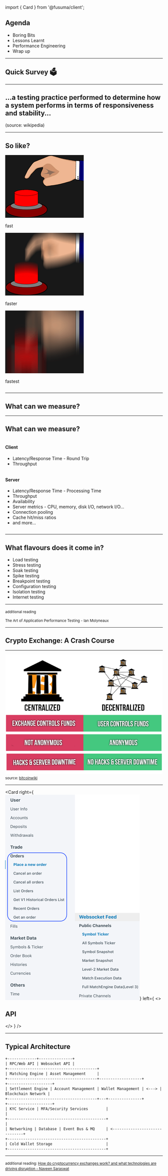import { Card } from '@fusuma/client';

<!--note
- Let take a look at what we will be talking about today.

- We start off with what I call the boring bits, and thats an intro into performance testing and how cryptocurrency exchanges work.

- We will then move into the lessons learnt section. Where I will be sharing about 7 lessons from a side project testing a crypto exchange API.

- I'll also go through some performance engineering tips before I wrap up.
-->
## Agenda

- Boring Bits
- Lessons Learnt
- Performance Engineering
- Wrap up

---
<!-- note
- So just a quick show of hands

- Who here is a developer? and how many of you are tester or QA?

- Who has dabbled in performance testing of APIs?
-->

## Quick Survey 🗳

---
<!-- sectionTitle: performance testing -->
<!-- note
- Performance testing is a testing practice performed to determine how well a system behaves under load. 

- Its a testing technique used to investigate, measure and validate non-functional attributes of a system, such as responsiveness, scalability, reliability and resource usage.
-->

## ...a testing practice performed to determine how a system performs in terms of responsiveness and stability... 

(source: wikipedia)

--- 
<!-- note
- So when most people think about performance testing, they think of something like this

- You start fast. If the system is still working then you go faster. And if its still working you go all out.
-->
## So like?

<div class="grid">
  <div class="column">
    <img src="../static/images/load-fast.gif" alt="slow button bash"/>
    <p>fast</p>
  </div>
  <div class="column">
    <img src="../static/images/load-faster.gif" alt="faster button bash"/>
    <p>faster</p>
  </div>
  <div class="column">
    <img src="../static/images/load-fastest.gif" alt="fastest button bash"/>
    <p>fastest</p>
  </div>
</div>

---
<!-- classes: fullscreen-bg performance-testing -->
<!-- note
- So what exactly can we measure? 

- majority of the people out there measure response time and throughput

- And this adorable axolotl (ak·suh·laa·tl) is probably going to go very hungry trying to eat 
-->
## What can we measure?

---
<!-- note
- You can measure from 2 different perspectives, client and server metric.

- From the client you are measuring the round trip time with network latency embedded in it where as from the server perspective youre only looking at the how quickly the server can process the request and generate a response.

- From the server side you can also look at availability, CPU, memory usage, disk and network utilization. 

- And if your services has a database or a caching layer then you can also look at connection pooling or cache hit/miss ratio. There are a lot more metrics out there than the ones that I have listed here.
-->
## What can we measure?
<div class="wrap grid">
    <div class="column">
        <h4>Client</h4>
        <ul>
            <li>Latency/Response Time - Round Trip</li>
            <li>Throughput</li>
        </ul>
    </div>
    <div class="column">
        <h4>Server</h4>
        <ul>
            <li>Latency/Response Time - Processing Time</li>
            <li>Throughput</li>
            <li>Availability</li>
            <li>Server metrics - CPU, memory, disk I/O, network I/O...</li>
            <li>Connection pooling</li>
            <li>Cache hit/miss ratios</li>
            <li>and more...</li>
        </ul>
    </div>
</div>

--- 
<!-- note
- And in terms of the types of performance testing there are serveral different ones and they achieve different purposes 

- for example a load/spike testing is to check the system's responsiveness under load

- soak testing is where you hit the system with a sustained load over a long period of time to check for memory leaks and what not

- breakpoint testing is where you slowly ramp up the request until your system breaks

- configuration testing is where you try different setup within your architecture, load balancer or different sized instances etc

- If you are interested in knowing more about all the different type of testing I recommend this book. The art of performance testing. It will go into much more details that I have.
-->
## What flavours does it come in?

- Load testing
- Stress testing
- Soak testing
- Spike testing
- Breakpoint testing
- Configuration testing
- Isolation testing
- Internet testing

<hr /> 

<small>additional reading 

The Art of Application Performance Testing - Ian Molyneaux

</small>

---
<!-- sectionTitle: Crash course on exchanges -->
<!-- note
- A trading exchange as the name implies is a marketplace where people exchange one thing for another

- So the thing can be anything from fiat money (like aussie dollar or US dollar), stocks, bonds, and in our case crypto-currencies

- If we distill it down, the core function of an exchange is to ensure fair and orderly trading from all participants on the exchange and the fast dissemination of price information as the trades occur
--->
## Crypto Exchange: A Crash Course

---
<!-- note
- Most exchanges are centralized meaning the exchange creates wallets on your behalf and they safeguards your money

- Centralised exchanges require you to perform KYC (know you customer) basically an identity check through some sort of personal identifiable information and there are different levels of KYC which would grant you additional trading volumes, there for you are not anonymous on a centralised exchange

- There is a growing trend moving towards decentralised exchanges (DEXs) after a few hacking incidents such as Mt. Gox, Bitfinex and Binance. Decentralized exchanges allows you to interact on the exchange using your personal wallet. So you have complete control, but it tends to be a lot slower and have lower trading volume.
-->
<img src="../static/images/exchanges.png" alt="Centralized vs Decentralized Exchanges" /> 
<small>source: <a href="https://en.bitcoinwiki.org/wiki/DEXes">bitcoinwiki</a></small>

--- 
<!-- note
- Here are some typical endpoints you may see on a crypto exchange

- Endpoints to retrieve you user and account information like your crypto holding and wallet details. They allow you to deposit and withdraw you cryptocurrency

- Trade/Order endpoints allows you to submit orders on to the exchange. To be executed when another order gets matched on the opposite side. So for example if you submitted an order to buy bitcoin for 10000 and someone else submitted a sell order for the same price, they get matched and executed. These endpoints are the ones where I performed my testing on and its what I will be talking about later on.

- Market data endpoints basically allows you to check symbols/tickers to see prices and the order book. Where all of the orders on the exchange are aggregated by the price and you get to see the volume by supply and demand.

- So exchanges also have a websocket feed to retrieve real-time information like the price of the symbol, the high/low over different period of time. I'm not going to spend to much time on these, if you are interested feel free to read up the API documentation for any of the popular exchanges.
-->
<Card
  right={<img src="../static/images/api.png" alt="Centralized vs Decentralized Exchanges" />}
  left={
    <>
      <h2>API</h2>
    </>
  }
/>

--- 
<!-- note
- Now lets take a look at the a typical exchange architecture

- This is a extremely simplified view of how a crypto exchange works

- Its usually fronted by the APIs we just talked about and below that we have the order matching engine and asset management service.

- Moving down we have settlement engine and that gets invoked when orders get executed to make sure the funds gets moved in and out of the correct accounts. 

- If you were to deposit or withdraw crypto then there are usually wallet services that handles the communication with the blockchain. 

- And below that we have some common services like KYC, MFA and infrastructure backbone like database, event bus and message queues.

- If you are interested in learning more about crypto exchanges then do checkout this article by Naveen where he talks about it in more detail

-->
## Typical Architecture

```text
+-------------+---------------+
| RPC/Web API | Websocket API |
+----------------------------------------+
| Matching Engine | Asset Management     |
+----------------------------------------+-------------------+       +--------------------+
| Settlement Engine | Account Management | Wallet Management | <---> | Blockchain Network |
+----------------------------------------+---+---------------+       +--------------------+
| KYC Service | MFA/Security Services        |                                |
+--------------------------------------------+                                |
| Networking | Database | Event Bus & MQ     | <------------------------------+
+--------------------------------------------+
| Cold Wallet Storage                        |
+--------------------------------------------+
```

<hr />
<small>additional reading: <a href="https://hackernoon.com/how-do-cryptocurrency-exchanges-work-and-what-technologies-are-driving-disruption-33d0007eb018">How do cryptocurrency exchanges work? and what technologies are driving disruption - Naveen Saraswat</a>
</small>

